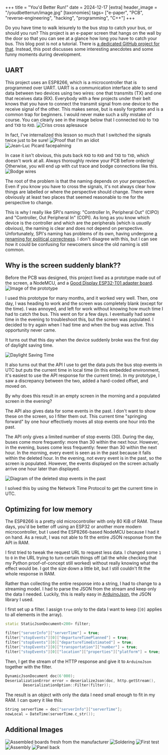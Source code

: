 +++
title = "You'd Better Run!"
date = 2024-12-17
[extra]
header_image = "/youdbetterrun/image.jpg"
[taxonomies]
tags= ["e-paper", "PCB", "reverse-engineering", "hacking", "programming", "C++"]
+++

Do you have time to walk leisurely to the bus stop to catch your bus, or should you run?
This project is an e-paper screen that hangs on the wall by the door
so that you can see at a glance how long you have to catch your bus.
This blog post is not a tutorial.
There is [a dedicated GitHub project for that](https://github.com/youdbetterrun).
Instead, this post discusses some interesting anecdotes and some funny moments during development.

<!-- more -->

## UART

This project uses an ESP8266, which is a microcontroller that is programmed over UART.
UART is a communication interface able to send data between two devices using two wires:
one that transmits (TX) and one that receives data (RX).
Everybody with a few projects under their belt knows that you have to connect
the transmit signal from one device to the receive signal of the other.
This makes sense, but is easily forgotten and is a common trap for beginners.
I would never make such a silly mistake of course.
You can clearly see in the image below that I connected `RXD` to `TXD` and `TXD` to `RXD`.
![Criss cross aplesauce](./tx_rx_1.png)

In fact, I've internalized this lesson so much that I switched the signals twice just to be sure!
![Proof that I'm an idiot](./tx_rx_2.png)
![Jean-Luc Picard facepalming](./picard_facepalm.jpg)

In case it isn't obvious, this puts back `RXD` to `RXD` and `TXD` to `TXD`, which doesn't work at all.
Always thoroughly review your PCB before ordering!
Otherwise, you will end up with cut trace and bodge connections like this.
![Bodge wires](./bodge.jpg)

The root of the problem is that the naming depends on your perspective.
Even if you know you have to cross the signals,
it's not always clear how things are labelled or where the perspective should change.
There were obviously at least two places that seemed reasonable to me for the perspective to change.

This is why I really like SPI's naming: "Controller In, Peripheral Out" (CIPO) and "Controller, Out Peripheral In" (COPI).
As long as you know which device is the controller and which are the peripherals (which is *usually* obvious),
the naming is clear and does not depend on perspective.
Unfortunately, SPI's naming has problems of its own, having undergone [a renaming for political correctness](https://hackaday.com/2020/06/29/updating-the-language-of-spi-pin-labels-to-remove-casual-references-to-slavery/).
I don't disagree with this, but I can see how it could be confusing for newcomers since the old naming is still common.

## Why is the screen suddenly blank??

Before the PCB was designed,
this project lived as a prototype made out of the screen, a NodeMCU, and a [Good Display ESP32-T01 adapter board](https://www.good-display.com/product/524.html).
![Image of the prototype](./prototype.jpg)

I used this prototype for many months, and it worked very well.
Then, one day, I was heading to work and the screen was completely blank (except for the time).
I was annoyed, and left for work without knowing how much time I had to catch the bus.
This went on for a few days.
I eventually had some time in the evening to troubleshoot this, but the screen was populated.
I decided to try again when I had time and when the bug was active.
This opportunity never came.

It turns out that this day when the device suddenly broke was the first day of daylight saving time.

![Daylight Saving Time](./daylight_saving_time.jpg)

It also turns out that the API I use to get the data puts the bus stop events in UTC but puts the current time in local time
(in this embedded environment, it's easiest to use the API response for the current time).
In my prototype, I saw a discrepancy between the two, added a hard-coded offset, and moved on.

By why does this result in an empty screen in the morning and a populated screen in the evening?

The API also gives data for some events in the past.
I don't want to show these on the screen, so I filter them out.
This current time "springing forward" by one hour
effectively moves all stop events one hour into the past.

The API only gives a limited number of stop events (30).
During the day, buses come more frequently:
more than 30 within the next hour.
However, in the evening, buses come less frequently: fewer than 30 within the next hour.
In the morning, every event is seen as in the past because it falls within the deleted hour.
In the evening, not every event is in the past, so the screen is populated.
However, the events displayed on the screen actually arrive one hour later than displayed.

![Diagram of the deleted stop events in the past](./diagram.svg)

I solved this by using the Network Time Protocol to get the current time in UTC.

## Optimizing for low memory

The ESP8266 is a pretty old microcontroller with only 80 KiB of RAM.
These days, you'd be better off using an ESP32 or another more modern microcontroller,
but I used the ESP8266-based NodeMCU because I had it on hand.
As a result, I was not able to fit the entire JSON response from the API in RAM.

I first tried to tweak the request URL to request less data.
I changed some `1` to `0` in the URL trying to turn certain things off
(all the while checking that my Python proof-of-concept still worked)
without really knowing what the effect would be.
I got the size down a little bit, but I still couldn't fit the whole response in RAM.

Rather than collecting the entire response into a string,
I had to change to a streaming model.
I had to parse the JSON from the stream and keep only the data I needed.
Luckily, this is really easy in [ArduinoJson](https://arduinojson.org/),
the JSON library I used.

I first set up a filter. I assign `true` only to the data I want to keep (`[0]` applies to all elements in the array).
```c++
static StaticJsonDocument<200> filter;

filter["serverInfo"]["serverTime"] = true;
filter["stopEvents"][0]["departureTimePlanned"] = true;
filter["stopEvents"][0]["departureTimeEstimated"] = true;
filter["stopEvents"][0]["transportation"]["number"] = true;
filter["stopEvents"][0]["location"]["properties"]["platform"] = true;
```

Then, I get the stream of the HTTP response and give it to `ArduinoJson` together with the filter.
```c++
DynamicJsonDocument doc(6'000);
DeserializationError error = deserializeJson(doc, http.getStream(),
		DeserializationOption::Filter(filter));
```

The result is an object with only the data I need small enough to fit in my RAM. I can query it like this:
```c++
String serverTime = doc["serverInfo"]["serverTime"];
nowLocal = DateTime(serverTime.c_str());
```

## Additional Images

![Assembled boards fresh from the manufacturer](./boards.jpg)
![Soldering](./soldering.jpg)
![First test](./first_test.jpg)
![Assembly](./assembly.jpg)
![Panel back](./panel_back.jpg)

